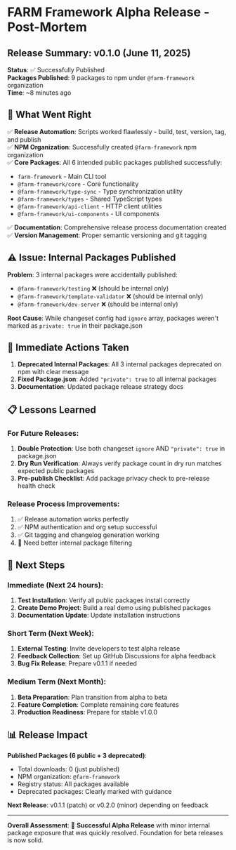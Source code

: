 # FARM Framework Alpha Release - Post-Mortem

## Release Summary: v0.1.0 (June 11, 2025)

**Status**: ✅ Successfully Published  
**Packages Published**: 9 packages to npm under `@farm-framework` organization  
**Time**: ~8 minutes ago

## 🎯 What Went Right

✅ **Release Automation**: Scripts worked flawlessly - build, test, version, tag, and publish  
✅ **NPM Organization**: Successfully created `@farm-framework` npm organization  
✅ **Core Packages**: All 6 intended public packages published successfully:

- `farm-framework` - Main CLI tool
- `@farm-framework/core` - Core functionality
- `@farm-framework/type-sync` - Type synchronization utility
- `@farm-framework/types` - Shared TypeScript types
- `@farm-framework/api-client` - HTTP client utilities
- `@farm-framework/ui-components` - UI components

✅ **Documentation**: Comprehensive release process documentation created  
✅ **Version Management**: Proper semantic versioning and git tagging

## ⚠️ Issue: Internal Packages Published

**Problem**: 3 internal packages were accidentally published:

- `@farm-framework/testing` ❌ (should be internal only)
- `@farm-framework/template-validator` ❌ (should be internal only)
- `@farm-framework/dev-server` ❌ (should be internal only)

**Root Cause**: While changeset config had `ignore` array, packages weren't marked as `private: true` in their package.json

## 🚨 Immediate Actions Taken

1. **Deprecated Internal Packages**: All 3 internal packages deprecated on npm with clear message
2. **Fixed Package.json**: Added `"private": true` to all internal packages
3. **Documentation**: Updated package release strategy docs

## 📋 Lessons Learned

### For Future Releases:

1. **Double Protection**: Use both changeset `ignore` AND `"private": true` in package.json
2. **Dry Run Verification**: Always verify package count in dry run matches expected public packages
3. **Pre-publish Checklist**: Add package privacy check to pre-release health check

### Release Process Improvements:

1. ✅ Release automation works perfectly
2. ✅ NPM authentication and org setup successful
3. ✅ Git tagging and changelog generation working
4. 🔧 Need better internal package filtering

## 🚀 Next Steps

### Immediate (Next 24 hours):

1. **Test Installation**: Verify all public packages install correctly
2. **Create Demo Project**: Build a real demo using published packages
3. **Documentation Update**: Update installation instructions

### Short Term (Next Week):

1. **External Testing**: Invite developers to test alpha release
2. **Feedback Collection**: Set up GitHub Discussions for alpha feedback
3. **Bug Fix Release**: Prepare v0.1.1 if needed

### Medium Term (Next Month):

1. **Beta Preparation**: Plan transition from alpha to beta
2. **Feature Completion**: Complete remaining core features
3. **Production Readiness**: Prepare for stable v1.0.0

## 📊 Release Impact

**Published Packages (6 public + 3 deprecated)**:

- Total downloads: 0 (just published)
- NPM organization: `@farm-framework`
- Registry status: All packages available
- Deprecated packages: Clearly marked with guidance

**Next Release**: v0.1.1 (patch) or v0.2.0 (minor) depending on feedback

---

**Overall Assessment**: 🎉 **Successful Alpha Release** with minor internal package exposure that was quickly resolved. Foundation for beta releases is now solid.

